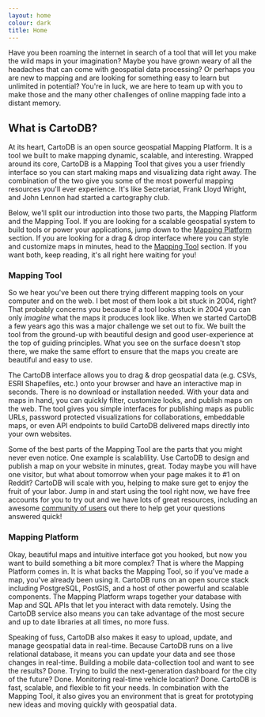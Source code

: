 ```yaml
---
layout: home
colour: dark
title: Home
---
```


Have you been roaming the internet in search of a tool that will let you make the wild maps in your imagination? Maybe you have grown weary of all the headaches that can come with geospatial data processing? Or perhaps you are new to mapping and are looking for something easy to learn but unlimited in potential? You're in luck, we are here to team up with you to make those and the many other challenges of online mapping fade into a distant memory. 

## What is CartoDB?

At its heart, CartoDB is an open source geospatial Mapping Platform. It is a tool we built to make mapping dynamic, scalable, and interesting. Wrapped around its core, CartoDB is a Mapping Tool that gives you a user friendly interface so you can start making maps and visualizing data right away. The combination of the two give you some of the most powerful mapping resources you'll ever experience. It's like Secretariat, Frank Lloyd Wright, and John Lennon had started a cartography club. 

Below, we'll split our introduction into those two parts, the Mapping Platform and the Mapping Tool. If you are looking for a scalable geospatial system to build tools or power your applications, jump down to the [Mapping Platform]() section. If you are looking for a drag & drop interface where you can style and customize maps in minutes, head to the [Mapping Tool]() section. If you want both, keep reading, it's all right here waiting for you!

### Mapping Tool

So we hear you've been out there trying different mapping tools on your computer and on the web. I bet most of them look a bit stuck in 2004, right? That probably concerns you because if a tool looks stuck in 2004 you can only *imagine* what the maps it produces look like. When we started CartoDB a few years ago this was a major challenge we set out to fix. We built the tool from the ground-up with beautiful design and good user-experience at the top of guiding principles. What you see on the surface doesn't stop there, we make the same effort to ensure that the maps you create are beautiful and easy to use.

The CartoDB interface allows you to drag & drop geospatial data (e.g. CSVs, ESRI Shapefiles, etc.) onto your browser and have an interactive map in seconds. There is no download or installation needed. With your data and maps in hand, you can quickly filter, customize looks, and publish maps on the web. The tool gives you simple interfaces for publishing maps as public URLs, password protected visualizations for collaborations, embeddable maps, or even API endpoints to build CartoDB delivered maps directly into your own websites. 

Some of the best parts of the Mapping Tool are the parts that you might never even notice. One example is scalablility. Use CartoDB to design and publish a map on your website in minutes, great. Today maybe you will have one visitor, but what about tomorrow when your page makes it to #1 on Reddit? CartoDB will scale with you, helping to make sure get to enjoy the fruit of your labor. Jump in and start using the tool right now, we have free accounts for you to try out and we have lots of great resources, including an awesome [community of users](http://gis.stackexchange.com/questions/tagged/cartodb) out there to help get your questions answered quick!

### Mapping Platform

Okay, beautiful maps and intuitive interface got you hooked, but now you want to build something a bit more complex? That is where the Mapping Platform comes in. It is what backs the Mapping Tool, so if you've made a map, you've already been using it. CartoDB runs on an open source stack including PostgreSQL, PostGIS, and a host of other powerful and scalable components. The Mapping Platform wraps together your database with Map and SQL APIs that let you interact with data remotely. Using the CartoDB service also means you can take advantage of the most secure and up to date libraries at all times, no more fuss. 

Speaking of fuss, CartoDB also makes it easy to upload, update, and manage geospatial data in real-time. Because CartoDB runs on a live relational database, it means you can update your data and see those changes in real-time. Building a mobile data-collection tool and want to see the results? Done. Trying to build the next-generation dashboard for the city of the future? Done. Monitoring real-time vehicle location? Done. CartoDB is fast, scalable, and flexible to fit your needs. In combination with the Mapping Tool, it also gives you an environment that is great for prototyping new ideas and moving quickly with geospatial data. 
